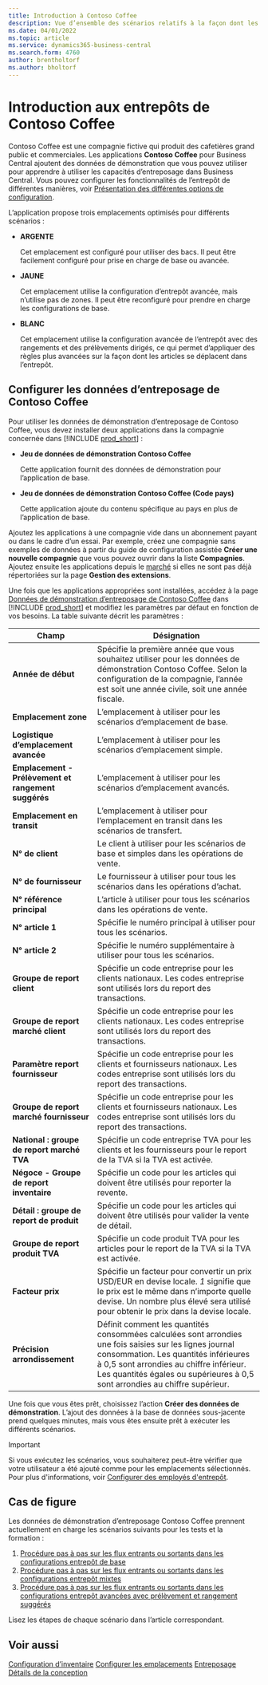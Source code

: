 ```yaml
---
title: Introduction à Contoso Coffee
description: Vue d’ensemble des scénarios relatifs à la façon dont les données de démonstration Contoso Coffee peuvent vous aider à apprendre à utiliser les capacités d’entreposage dans Business Central.
ms.date: 04/01/2022
ms.topic: article
ms.service: dynamics365-business-central
ms.search.form: 4760
author: brentholtorf
ms.author: bholtorf
---
```


# Introduction aux entrepôts de Contoso Coffee

Contoso Coffee est une compagnie fictive qui produit des cafetières grand public et commerciales. Les applications **Contoso Coffee** pour Business Central ajoutent des données de démonstration que vous pouvez utiliser pour apprendre à utiliser les capacités d’entreposage dans Business Central. Vous pouvez configurer les fonctionnalités de l’entrepôt de différentes manières, voir [Présentation des différentes options de configuration](../../design-details-warehouse-management.md#overview-of-different-configuration-options).

L’application propose trois emplacements optimisés pour différents scénarios :

- **ARGENTE**  

  Cet emplacement est configuré pour utiliser des bacs. Il peut être facilement configuré pour prise en charge de base ou avancée. 

- **JAUNE**  

  Cet emplacement utilise la configuration d’entrepôt avancée, mais n’utilise pas de zones. Il peut être reconfiguré pour prendre en charge les configurations de base.

- **BLANC**  

  Cet emplacement utilise la configuration avancée de l’entrepôt avec des rangements et des prélèvements dirigés, ce qui permet d’appliquer des règles plus avancées sur la façon dont les articles se déplacent dans l’entrepôt.

## Configurer les données d’entreposage de Contoso Coffee

Pour utiliser les données de démonstration d’entreposage de Contoso Coffee, vous devez installer deux applications dans la compagnie concernée dans [!INCLUDE [prod_short](../../includes/prod_short.md)] :  

- **Jeu de données de démonstration Contoso Coffee**  

    Cette application fournit des données de démonstration pour l’application de base.  
- **Jeu de données de démonstration Contoso Coffee (Code pays)**  

    Cette application ajoute du contenu spécifique au pays en plus de l’application de base.

Ajoutez les applications à une compagnie vide dans un abonnement payant ou dans le cadre d’un essai. Par exemple, créez une compagnie sans exemples de données à partir du guide de configuration assistée **Créer une nouvelle compagnie** que vous pouvez ouvrir dans la liste **Compagnies**. Ajoutez ensuite les applications depuis le [marché](../../ui-extensions-install-uninstall.md#install) si elles ne sont pas déjà répertoriées sur la page **Gestion des extensions**.  

Une fois que les applications appropriées sont installées, accédez à la page [Données de démonstration d’entreposage de Contoso Coffee](https://businesscentral.dynamics.com/?page=4761) dans [!INCLUDE [prod_short](../../includes/prod_short.md)] et modifiez les paramètres par défaut en fonction de vos besoins. La table suivante décrit les paramètres :  

|Champ  |Désignation  |
|---------|---------|
|**Année de début** |Spécifie la première année que vous souhaitez utiliser pour les données de démonstration Contoso Coffee. Selon la configuration de la compagnie, l’année est soit une année civile, soit une année fiscale.|
|**Emplacement zone**  |L’emplacement à utiliser pour les scénarios d’emplacement de base.|
|**Logistique d’emplacement avancée**  |L’emplacement à utiliser pour les scénarios d’emplacement simple.|
|**Emplacement - Prélèvement et rangement suggérés**  |L’emplacement à utiliser pour les scénarios d’emplacement avancés.|
|**Emplacement en transit**  |L’emplacement à utiliser pour l’emplacement en transit dans les scénarios de transfert.|
|**N° de client**  |Le client à utiliser pour les scénarios de base et simples dans les opérations de vente.|
|**N° de fournisseur**  |Le fournisseur à utiliser pour tous les scénarios dans les opérations d’achat.|
|**N° référence principal**  |L’article à utiliser pour tous les scénarios dans les opérations de vente.|
|**N° article 1**  |Spécifie le numéro principal à utiliser pour tous les scénarios.|
|**N° article 2**  |Spécifie le numéro supplémentaire à utiliser pour tous les scénarios.|
|**Groupe de report client**|Spécifie un code entreprise pour les clients nationaux. Les codes entreprise sont utilisés lors du report des transactions. |
|**Groupe de report marché client**|Spécifie un code entreprise pour les clients nationaux. Les codes entreprise sont utilisés lors du report des transactions. |
|**Paramètre report fournisseur**|Spécifie un code entreprise pour les clients et fournisseurs nationaux. Les codes entreprise sont utilisés lors du report des transactions. |
|**Groupe de report marché fournisseur**|Spécifie un code entreprise pour les clients et fournisseurs nationaux. Les codes entreprise sont utilisés lors du report des transactions. |
|**National : groupe de report marché TVA**|Spécifie un code entreprise TVA pour les clients et les fournisseurs pour le report de la TVA si la TVA est activée.|
|**Négoce - Groupe de report inventaire**    |Spécifie un code pour les articles qui doivent être utilisés pour reporter la revente.|
|**Détail : groupe de report de produit**    |Spécifie un code pour les articles qui doivent être utilisés pour valider la vente de détail.|
|**Groupe de report produit TVA**    |Spécifie un code produit TVA pour les articles pour le report de la TVA si la TVA est activée.|
|**Facteur prix**     |Spécifie un facteur pour convertir un prix USD/EUR en devise locale. *1* signifie que le prix est le même dans n’importe quelle devise. Un nombre plus élevé sera utilisé pour obtenir le prix dans la devise locale. |
|**Précision arrondissement**  |Définit comment les quantités consommées calculées sont arrondies une fois saisies sur les lignes journal consommation. Les quantités inférieures à 0,5 sont arrondies au chiffre inférieur. Les quantités égales ou supérieures à 0,5 sont arrondies au chiffre supérieur.|

Une fois que vous êtes prêt, choisissez l’action **Créer des données de démonstration**. L’ajout des données à la base de données sous-jacente prend quelques minutes, mais vous êtes ensuite prêt à exécuter les différents scénarios.  

> [!IMPORTANT]
> Si vous exécutez les scénarios, vous souhaiterez peut-être vérifier que votre utilisateur a été ajouté comme pour les emplacements sélectionnés. Pour plus d'informations, voir [Configurer des employés d'entrepôt](../../warehouse-how-to-set-up-warehouse-employees.md).

## Cas de figure

Les données de démonstration d’entreposage Contoso Coffee prennent actuellement en charge les scénarios suivants pour les tests et la formation :

1.  [Procédure pas à pas sur les flux entrants ou sortants dans les configurations entrepôt de base](warehouse-basic-flow-putaway-pick.md)
2.  [Procédure pas à pas sur les flux entrants ou sortants dans les configurations entrepôt mixtes](warehouse-mixed-flow-receive-pick-ship.md)
3.  [Procédure pas à pas sur les flux entrants ou sortants dans les configurations entrepôt avancées avec prélèvement et rangement suggérés](warehouse-directed-flow.md)

Lisez les étapes de chaque scénario dans l’article correspondant.  

## Voir aussi

[Configuration d’inventaire](../../inventory-setup-inventory.md) 
[Configurer les emplacements](../../inventory-how-setup-locations.md) 
[Entreposage](../../warehouse-manage-warehouse.md) 
[Détails de la conception](../../design-details-warehouse-overview.md) 
